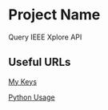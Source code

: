# Project Name

Query IEEE Xplore API

## Useful URLs

[My Keys](https://developer.ieee.org/apps/mykeys)

[Python Usage](https://developer.ieee.org/Python3_Software_Development_Kit)
